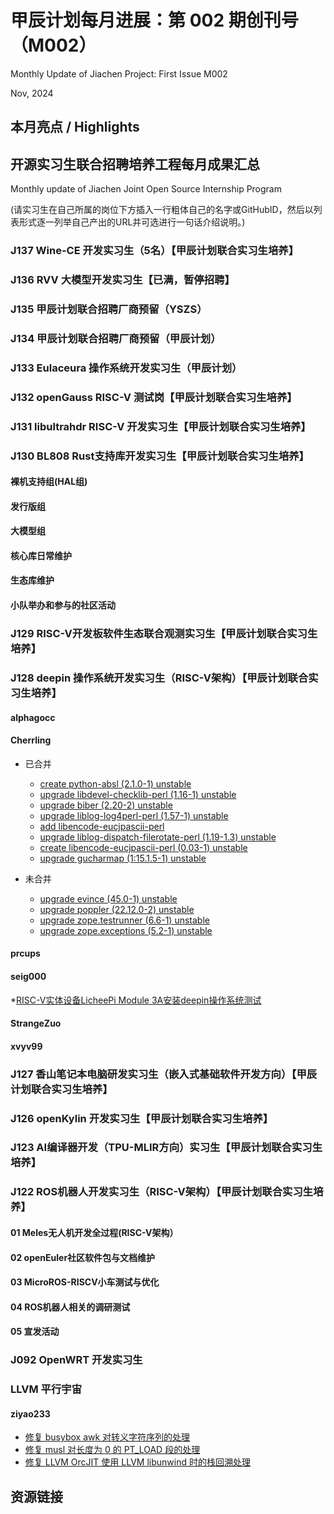 # 甲辰计划每月进展：第 002 期创刊号（M002）

Monthly Update of Jiachen Project: First Issue M002

Nov, 2024

## 本月亮点 / Highlights

## 开源实习生联合招聘培养工程每月成果汇总

Monthly update of Jiachen Joint Open Source Internship Program

(请实习生在自己所属的岗位下方插入一行粗体自己的名字或GitHubID，然后以列表形式逐一列举自己产出的URL并可选进行一句话介绍说明。)

### J137  Wine-CE 开发实习生（5名）【甲辰计划联合实习生培养】

### J136 RVV 大模型开发实习生【已满，暂停招聘】

### J135 甲辰计划联合招聘厂商预留（YSZS）

### J134 甲辰计划联合招聘厂商预留（甲辰计划）

### J133 Eulaceura 操作系统开发实习生（甲辰计划）

### J132 openGauss RISC-V 测试岗【甲辰计划联合实习生培养】

### J131 libultrahdr RISC-V 开发实习生【甲辰计划联合实习生培养】

### J130 BL808 Rust支持库开发实习生【甲辰计划联合实习生培养】

#### 裸机支持组(HAL组)

#### 发行版组

#### 大模型组

#### 核心库日常维护

#### 生态库维护

#### 小队举办和参与的社区活动

### J129 RISC-V开发板软件生态联合观测实习生【甲辰计划联合实习生培养】

### J128 deepin 操作系统开发实习生（RISC-V架构）【甲辰计划联合实习生培养】

#### alphagocc

#### Cherrling

* 已合并
  * [create python-absl (2.1.0-1) unstable](https://github.com/deepin-community/python-absl/pull/3)
  * [upgrade libdevel-checklib-perl (1.16-1) unstable](https://github.com/deepin-community/libdevel-checklib-perl/pull/1)
  * [upgrade biber (2.20-2) unstable](https://github.com/deepin-community/biber/pull/1)
  * [upgrade liblog-log4perl-perl (1.57-1) unstable](https://github.com/deepin-community/liblog-log4perl-perl/pull/2)
  * [add libencode-eucjpascii-perl ](https://github.com/deepin-community/Repository-Manager/pull/940)
  * [upgrade liblog-dispatch-filerotate-perl (1.19-1.3) unstable](https://github.com/deepin-community/liblog-dispatch-filerotate-perl/pull/2)
  * [create libencode-eucjpascii-perl (0.03-1) unstable](https://github.com/deepin-community/libencode-eucjpascii-perl/pull/1)
  * [upgrade gucharmap (1:15.1.5-1) unstable](https://github.com/deepin-community/gucharmap/pull/1)

* 未合并
  * [upgrade evince (45.0-1) unstable](https://github.com/deepin-community/evince/pull/1)
  * [upgrade poppler (22.12.0-2) unstable](https://github.com/deepin-community/poppler/pull/2)
  * [upgrade zope.testrunner (6.6-1) unstable](https://github.com/deepin-community/zope.testrunner/pull/3)
  * [upgrade zope.exceptions (5.2-1) unstable](https://github.com/deepin-community/zope.exceptions/pull/3)

#### prcups

#### seig000
*[RISC-V实体设备LicheePi Module 3A安装deepin操作系统测试](https://github.com/seig000/Test-for-Installing-Deepin-on-LicheePi-Module-3A)

#### StrangeZuo

#### xvyv99

### J127 香山笔记本电脑研发实习生（嵌入式基础软件开发方向）【甲辰计划联合实习生培养】

### J126 openKylin 开发实习生【甲辰计划联合实习生培养】

### J123 AI编译器开发（TPU-MLIR方向）实习生【甲辰计划联合实习生培养】



### J122 ROS机器人开发实习生（RISC-V架构）【甲辰计划联合实习生培养】

#### 01 Meles无人机开发全过程(RISC-V架构）

#### 02 openEuler社区软件包与文档维护

#### 03 MicroROS-RISCV小车测试与优化

#### 04 ROS机器人相关的调研测试

#### 05 宣发活动

### J092 OpenWRT 开发实习生

### LLVM 平行宇宙

#### ziyao233

- [修复 busybox awk 对转义字符序列的处理](https://lists.busybox.net/pipermail/busybox/2024-November/091022.html)
- [修复 musl 对长度为 0 的 PT_LOAD 段的处理](https://www.openwall.com/lists/musl/2024/11/18/1)
- [修复 LLVM OrcJIT 使用 LLVM libunwind 时的栈回溯处理](https://github.com/llvm/llvm-project/pull/112087)

## 资源链接
